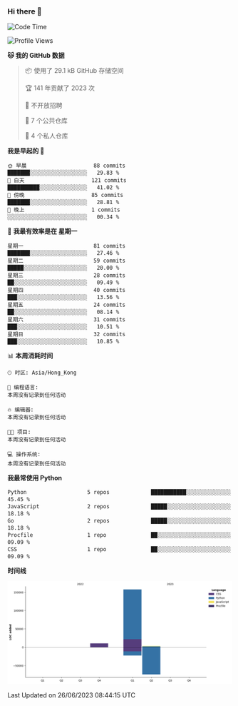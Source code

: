 ### Hi there 👋

<!--
**Mrzqd/Mrzqd** is a ✨ _special_ ✨ repository because its `README.md` (this file) appears on your GitHub profile.

Here are some ideas to get you started:

- 🔭 I’m currently working on ...
- 🌱 I’m currently learning ...
- 👯 I’m looking to collaborate on ...
- 🤔 I’m looking for help with ...
- 💬 Ask me about ...
- 📫 How to reach me: ...
- 😄 Pronouns: ...
- ⚡ Fun fact: ...
-->
<!--START_SECTION:waka-->
![Code Time](http://img.shields.io/badge/Code%20Time-110%20hrs%2048%20mins-blue)

![Profile Views](http://img.shields.io/badge/%E4%B8%AA%E4%BA%BA%E8%B5%84%E6%96%99%E8%A7%82%E7%9C%8B%E6%AC%A1%E6%95%B0-2-blue)

**🐱 我的 GitHub 数据** 

> 📦  使用了 29.1 kB GitHub 存储空间 
 > 
> 🏆 141 年贡献了 2023 次
 > 
> 🚫 不开放招聘
 > 
> 📜 7 个公共仓库 
 > 
> 🔑 4 个私人仓库 
 > 
**我是早起的 🐤** 

```text
🌞 早晨                     88 commits          ███████░░░░░░░░░░░░░░░░░░   29.83 % 
🌆 白天                     121 commits         ██████████░░░░░░░░░░░░░░░   41.02 % 
🌃 傍晚                     85 commits          ███████░░░░░░░░░░░░░░░░░░   28.81 % 
🌙 晚上                     1 commits           ░░░░░░░░░░░░░░░░░░░░░░░░░   00.34 % 
```
📅 **我最有效率是在 星期一** 

```text
星期一                      81 commits          ███████░░░░░░░░░░░░░░░░░░   27.46 % 
星期二                      59 commits          █████░░░░░░░░░░░░░░░░░░░░   20.00 % 
星期三                      28 commits          ██░░░░░░░░░░░░░░░░░░░░░░░   09.49 % 
星期四                      40 commits          ███░░░░░░░░░░░░░░░░░░░░░░   13.56 % 
星期五                      24 commits          ██░░░░░░░░░░░░░░░░░░░░░░░   08.14 % 
星期六                      31 commits          ███░░░░░░░░░░░░░░░░░░░░░░   10.51 % 
星期日                      32 commits          ███░░░░░░░░░░░░░░░░░░░░░░   10.85 % 
```


📊 **本周消耗时间** 

```text
🕑︎ 时区: Asia/Hong_Kong

💬 编程语言: 
本周没有记录到任何活动

🔥 编辑器: 
本周没有记录到任何活动

🐱‍💻 项目: 
本周没有记录到任何活动

💻 操作系统: 
本周没有记录到任何活动
```

**我最常使用 Python** 

```text
Python                   5 repos             ███████████░░░░░░░░░░░░░░   45.45 % 
JavaScript               2 repos             █████░░░░░░░░░░░░░░░░░░░░   18.18 % 
Go                       2 repos             █████░░░░░░░░░░░░░░░░░░░░   18.18 % 
Procfile                 1 repo              ██░░░░░░░░░░░░░░░░░░░░░░░   09.09 % 
CSS                      1 repo              ██░░░░░░░░░░░░░░░░░░░░░░░   09.09 % 
```



**时间线**

![Lines of Code chart](https://raw.githubusercontent.com/Mrzqd/Mrzqd/main/assets/bar_graph.png)


 Last Updated on 26/06/2023 08:44:15 UTC
<!--END_SECTION:waka-->
